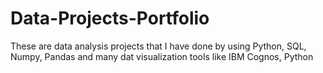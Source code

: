 # Data-Projects-Portfolio
These are data analysis projects that I have done by using Python, SQL, Numpy, Pandas and many dat visualization tools like IBM Cognos, Python
